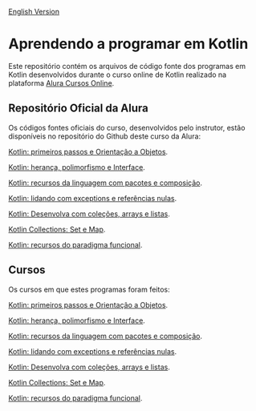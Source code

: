 [English Version](README.EN.md)

# Aprendendo a programar em Kotlin

Este repositório contém os arquivos de código fonte dos programas em Kotlin desenvolvidos durante o curso online de
Kotlin realizado na plataforma [Alura Cursos Online](https://alura.com.br/).

## Repositório Oficial da Alura

Os códigos fontes oficiais do curso, desenvolvidos pelo instrutor, estão disponíveis no repositório do Github deste
curso da Alura:

[Kotlin: primeiros passos e Orientação a Objetos](https://github.com/alura-cursos/kotlin-introducao-orientacao-a-objetos/).

[Kotlin: herança, polimorfismo e Interface](https://github.com/alura-cursos/kotlin-oo-heranca-polimorfismo-interfaces/).

[Kotlin: recursos da linguagem com pacotes e composição](https://github.com/alura-cursos/kotlin-pacotes-composicao-objects/).

[Kotlin: lidando com exceptions e referências nulas](https://github.com/alura-cursos/kotlin-exceptions-null-safety).

[Kotlin: Desenvolva com coleções, arrays e listas](https://github.com/alura-cursos/KotlinCollectionsAlura).

[Kotlin Collections: Set e Map](https://github.com/alura-cursos/kotlin-collections).

[Kotlin: recursos do paradigma funcional](https://github.com/alura-cursos/kotlin-funcional).

## Cursos

Os cursos em que estes programas foram feitos:

[Kotlin: primeiros passos e Orientação a Objetos](https://cursos.alura.com.br/course/kotlin-orientacao-objetos).

[Kotlin: herança, polimorfismo e Interface](https://cursos.alura.com.br/course/kotlin-heranca-polimorfismo-interface).

[Kotlin: recursos da linguagem com pacotes e composição](https://cursos.alura.com.br/course/kotlin-recursos-da-linguagem-com-pacotes-e-composicao).

[Kotlin: lidando com exceptions e referências nulas](https://cursos.alura.com.br/course/kotlin-exceptions-null-safety).

[Kotlin: Desenvolva com coleções, arrays e listas](https://cursos.alura.com.br/course/kotlin-introducao-collections-arrays-listas).

[Kotlin Collections: Set e Map](https://cursos.alura.com.br/course/kotlin-collections-set-map).

[Kotlin: recursos do paradigma funcional](https://cursos.alura.com.br/course/kotlin-recursos-do-paradigma-funcional).